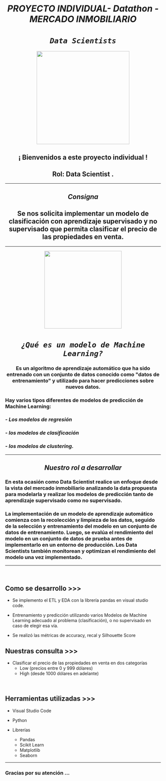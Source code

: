 
# <h1 align=center> ***PROYECTO INDIVIDUAL- Datathon - MERCADO INMOBILIARIO*** </h1>

# <h1 align=center>*`Data Scientists`*</h1>

<p align="center">
<img src="https://res.infoq.com/articles/data-science-organization-framework/en/smallimage/data-science-organization-framework-s-1556565301516.jpeg"  height=300>
</p>

### <h2 align=center> ¡ Bienvenidos a este proyecto individual !</h2>
#### <h2 align=center>Rol: Data Scientist .</h2>  

<hr>  

## <center>***Consigna***</center>

## <center> Se nos solicita implementar un modelo de clasificación con aprendizaje supervisado  y no supervisado que permita clasificar el precio de las propiedades en venta.</center>



<hr>


<p align=center>
<img src = 'D:\Berenice\Machine_Learning_models_PI\PIPELINE.png
' height=250><p>

# <h1 align=center>*`¿Qué es un modelo de Machine Learning?`*</h1>


### <center> Es un algoritmo de aprendizaje automático que ha sido entrenado con un conjunto de datos conocido como "datos de entrenamiento" y utilizado para hacer predicciones sobre nuevos datos. </center>

### Hay varios tipos diferentes de modelos de predicción de Machine Learning:
### *- Los modelos de regresión*
### *- los modelos de clasificación*
### *- los modelos de clustering.* 

<hr>


## <center> *Nuestro rol a desarrollar* </center>

### En esta ocasión como Data Scientist realice un enfoque desde la vista del mercado inmobiliario analizando la data propuesta para modelarla y realizar los modelos de predicción tanto de aprendizaje supervisado como no supervisado.

### La implementación de un modelo de aprendizaje automático comienza con la recolección y limpieza de los datos, seguido de la selección y entrenamiento del modelo en un conjunto de datos de entrenamiento. Luego, se evalúa el rendimiento del modelo en un conjunto de datos de prueba antes de implementarlo en un entorno de producción. Los Data Scientists también monitorean y optimizan el rendimiento del modelo una vez implementado.


<hr>


<br/>


## **Como se desarrollo >>>**

+ Se implemento el ETL y EDA con la librería pandas en visual studio code.

+ Entrenamiento y predicción utilizando varios Modelos de Machine Learning adecuado al problema (clasificación), o no supervisado en caso de elegir esa vía.

+ Se realizó las métricas de accuracy, recal y Silhouette Score


## **Nuestras consulta >>>**

+ Clasificar el precio de las propiedades en venta en dos categorías
   + Low (precios entre 0 y 999 dólares)
   + High (desde 1000 dólares en adelante)
<br/>





## **Herramientas utilizadas >>>**

+ Visual Studio Code

+ Python

+ Librerías

   + Pandas
   + Scikit Learn 
   + Matplotlib
   + Seaborn
   

<hr>

### Gracias por su atención ...
